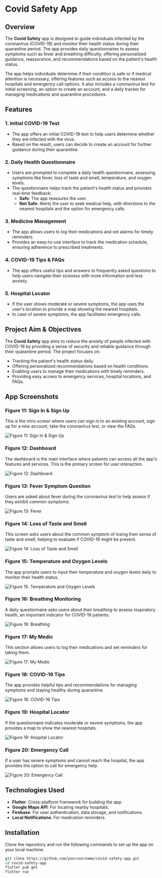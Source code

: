 # Covid Safety App

## Overview
The **Covid Safety** app is designed to guide individuals infected by the coronavirus (COVID-19) and monitor their health status during their quarantine period. The app provides daily questionnaires to assess symptoms such as fever and breathing difficulty, offering personalized guidance, reassurance, and recommendations based on the patient's health status.

The app helps individuals determine if their condition is safe or if medical attention is necessary, offering features such as access to the nearest hospitals and emergency call options. It also includes a coronavirus test for initial screening, an option to create an account, and a daily tracker for managing medications and quarantine procedures.

## Features
### 1. **Initial COVID-19 Test**
- The app offers an initial COVID-19 test to help users determine whether they are infected with the virus.
- Based on the result, users can decide to create an account for further guidance during their quarantine.

### 2. **Daily Health Questionnaire**
- Users are prompted to complete a daily health questionnaire, assessing symptoms like fever, loss of taste and smell, temperature, and oxygen levels.
- The questionnaire helps track the patient's health status and provides real-time feedback:
  - **Safe**: The app reassures the user.
  - **Not Safe**: Alerts the user to seek medical help, with directions to the nearest hospitals and the option for emergency calls.

### 3. **Medicine Management**
- The app allows users to log their medications and set alarms for timely reminders.
- Provides an easy-to-use interface to track the medication schedule, ensuring adherence to prescribed treatments.

### 4. **COVID-19 Tips & FAQs**
- The app offers useful tips and answers to frequently asked questions to help users navigate their sickness with more information and less anxiety.

### 5. **Hospital Locator**
- If the user shows moderate or severe symptoms, the app uses the user's location to provide a map showing the nearest hospitals.
- In case of severe symptoms, the app facilitates emergency calls.

## Project Aim & Objectives
The **Covid Safety** app aims to reduce the anxiety of people infected with COVID-19 by providing a sense of security and reliable guidance through their quarantine period. The project focuses on:
- Tracking the patient's health status daily.
- Offering personalized recommendations based on health conditions.
- Enabling users to manage their medications with timely reminders.
- Providing easy access to emergency services, hospital locations, and FAQs.

## App Screenshots

### Figure 11: **Sign In & Sign Up**
This is the intro screen where users can sign in to an existing account, sign up for a new account, take the coronavirus test, or view the FAQs.

![Figure 11: Sign In & Sign Up](https://github.com/user-attachments/assets/1655c7c6-9596-4f61-8113-600acd9c1d4f)

### Figure 12: **Dashboard**
The dashboard is the main interface where patients can access all the app's features and services. This is the primary screen for user interaction.

![Figure 12: Dashboard](path/to/image12.png)

### Figure 13: **Fever Symptom Question**
Users are asked about fever during the coronavirus test to help assess if they exhibit common symptoms.

![Figure 13: Fever](path/to/image13.png)

### Figure 14: **Loss of Taste and Smell**
This screen asks users about the common symptom of losing their sense of taste and smell, helping to evaluate if COVID-19 might be present.

![Figure 14: Loss of Taste and Smell](path/to/image14.png)

### Figure 15: **Temperature and Oxygen Levels**
The app prompts users to input their temperature and oxygen levels daily to monitor their health status.

![Figure 15: Temperature and Oxygen Levels](path/to/image15.png)

### Figure 16: **Breathing Monitoring**
A daily questionnaire asks users about their breathing to assess respiratory health, an important indicator for COVID-19 patients.

![Figure 16: Breathing](path/to/image16.png)

### Figure 17: **My Medic**
This section allows users to log their medications and set reminders for taking them.

![Figure 17: My Medic](path/to/image17.png)

### Figure 18: **COVID-19 Tips**
The app provides helpful tips and recommendations for managing symptoms and staying healthy during quarantine.

![Figure 18: COVID-19 Tips](path/to/image18.png)

### Figure 19: **Hospital Locator**
If the questionnaire indicates moderate or severe symptoms, the app provides a map to show the nearest hospitals.

![Figure 19: Hospital Locator](path/to/image19.png)

### Figure 20: **Emergency Call**
If a user has severe symptoms and cannot reach the hospital, the app provides the option to call for emergency help.

![Figure 20: Emergency Call](path/to/image20.png)

## Technologies Used
- **Flutter**: Cross-platform framework for building the app.
- **Google Maps API**: For locating nearby hospitals.
- **Firebase**: For user authentication, data storage, and notifications.
- **Local Notifications**: For medication reminders.

## Installation
Clone the repository and run the following commands to set up the app on your local machine:

```bash
git clone https://github.com/yourusername/covid-safety-app.git
cd covid-safety-app
flutter pub get
flutter run
